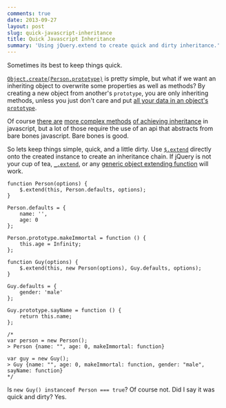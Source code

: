 ```yaml
---
comments: true
date: 2013-09-27
layout: post
slug: quick-javascript-inheritance
title: Quick Javascript Inheritance
summary: 'Using jQuery.extend to create quick and dirty inheritance.'
---
```


Sometimes its best to keep things quick.

[`Object.create(Person.prototype)`](http://javascript.crockford.com/prototypal.html) is pretty simple, but what if we want an inheriting object to overwrite some properties as well as methods? By creating a new object from another's `prototype`, you are only inheriting methods, unless you just don't care and put [all your data in an object's `prototype`](http://www.2ality.com/2013/09/data-in-prototypes.html).

Of course [there are](https://github.com/Gozala/selfish) [more complex methods](http://ejohn.org/blog/simple-javascript-inheritance/) [of achieving inheritance](https://github.com/linkedin/Fiber) in javascript, but a lot of those require the use of an api that abstracts from bare bones javascript. Bare bones is good.

So lets keep things simple, quick, and a little dirty. Use [`$.extend`](http://api.jquery.com/jQuery.extend/) directly onto the created instance to create an inheritance chain. If jQuery is not your cup of tea, [`_.extend`](http://underscorejs.org/docs/underscore.html#section-78), or any [generic object extending function](https://github.com/segmentio/extend/blob/master/index.js) will work.

	function Person(options) {
		$.extend(this, Person.defaults, options);
	}
    
	Person.defaults = {
		name: '',
		age: 0
	};
	
	Person.prototype.makeImmortal = function () {
		this.age = Infinity;
	};
	
	function Guy(options) {
		$.extend(this, new Person(options), Guy.defaults, options);
	}
	
	Guy.defaults = {
		gender: 'male'
	};
	
	Guy.prototype.sayName = function () {
		return this.name;
	};
	
	/*
	var person = new Person();
	> Person {name: "", age: 0, makeImmortal: function}
	
	var guy = new Guy();
	> Guy {name: "", age: 0, makeImmortal: function, gender: "male", sayName: function}
	*/

Is `new Guy() instanceof Person === true`? Of course not. Did I say it was quick and dirty? Yes.
